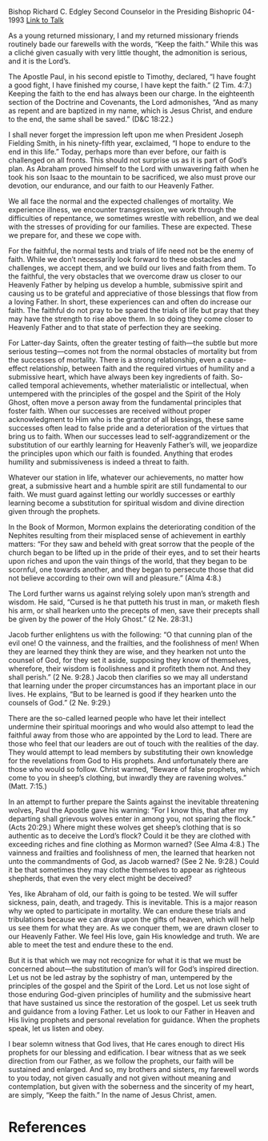 Bishop Richard C. Edgley
Second Counselor in the Presiding Bishopric
04-1993
[Link to Talk](https://www.churchofjesuschrist.org/study/general-conference/1993/04/keep-the-faith?lang=eng)

As a young returned missionary, I and my returned missionary friends routinely bade our farewells with the words, “Keep the faith.” While this was a cliché given casually with very little thought, the admonition is serious, and it is the Lord’s.

The Apostle Paul, in his second epistle to Timothy, declared, “I have fought a good fight, I have finished my course, I have kept the faith.” (2 Tim. 4:7.) Keeping the faith to the end has always been our charge. In the eighteenth section of the Doctrine and Covenants, the Lord admonishes, “And as many as repent and are baptized in my name, which is Jesus Christ, and endure to the end, the same shall be saved.” (D&C 18:22.)

I shall never forget the impression left upon me when President Joseph Fielding Smith, in his ninety-fifth year, exclaimed, “I hope to endure to the end in this life.” Today, perhaps more than ever before, our faith is challenged on all fronts. This should not surprise us as it is part of God’s plan. As Abraham proved himself to the Lord with unwavering faith when he took his son Isaac to the mountain to be sacrificed, we also must prove our devotion, our endurance, and our faith to our Heavenly Father.

We all face the normal and the expected challenges of mortality. We experience illness, we encounter transgression, we work through the difficulties of repentance, we sometimes wrestle with rebellion, and we deal with the stresses of providing for our families. These are expected. These we prepare for, and these we cope with.

For the faithful, the normal tests and trials of life need not be the enemy of faith. While we don’t necessarily look forward to these obstacles and challenges, we accept them, and we build our lives and faith from them. To the faithful, the very obstacles that we overcome draw us closer to our Heavenly Father by helping us develop a humble, submissive spirit and causing us to be grateful and appreciative of those blessings that flow from a loving Father. In short, these experiences can and often do increase our faith. The faithful do not pray to be spared the trials of life but pray that they may have the strength to rise above them. In so doing they come closer to Heavenly Father and to that state of perfection they are seeking.

For Latter-day Saints, often the greater testing of faith—the subtle but more serious testing—comes not from the normal obstacles of mortality but from the successes of mortality. There is a strong relationship, even a cause-effect relationship, between faith and the required virtues of humility and a submissive heart, which have always been key ingredients of faith. So-called temporal achievements, whether materialistic or intellectual, when untempered with the principles of the gospel and the Spirit of the Holy Ghost, often move a person away from the fundamental principles that foster faith. When our successes are received without proper acknowledgment to Him who is the grantor of all blessings, these same successes often lead to false pride and a deterioration of the virtues that bring us to faith. When our successes lead to self-aggrandizement or the substitution of our earthly learning for Heavenly Father’s will, we jeopardize the principles upon which our faith is founded. Anything that erodes humility and submissiveness is indeed a threat to faith.

Whatever our station in life, whatever our achievements, no matter how great, a submissive heart and a humble spirit are still fundamental to our faith. We must guard against letting our worldly successes or earthly learning become a substitution for spiritual wisdom and divine direction given through the prophets.

In the Book of Mormon, Mormon explains the deteriorating condition of the Nephites resulting from their misplaced sense of achievement in earthly matters: “For they saw and beheld with great sorrow that the people of the church began to be lifted up in the pride of their eyes, and to set their hearts upon riches and upon the vain things of the world, that they began to be scornful, one towards another, and they began to persecute those that did not believe according to their own will and pleasure.” (Alma 4:8.)

The Lord further warns us against relying solely upon man’s strength and wisdom. He said, “Cursed is he that putteth his trust in man, or maketh flesh his arm, or shall hearken unto the precepts of men, save their precepts shall be given by the power of the Holy Ghost.” (2 Ne. 28:31.)

Jacob further enlightens us with the following: “O that cunning plan of the evil one! O the vainness, and the frailties, and the foolishness of men! When they are learned they think they are wise, and they hearken not unto the counsel of God, for they set it aside, supposing they know of themselves, wherefore, their wisdom is foolishness and it profiteth them not. And they shall perish.” (2 Ne. 9:28.) Jacob then clarifies so we may all understand that learning under the proper circumstances has an important place in our lives. He explains, “But to be learned is good if they hearken unto the counsels of God.” (2 Ne. 9:29.)

There are the so-called learned people who have let their intellect undermine their spiritual moorings and who would also attempt to lead the faithful away from those who are appointed by the Lord to lead. There are those who feel that our leaders are out of touch with the realities of the day. They would attempt to lead members by substituting their own knowledge for the revelations from God to His prophets. And unfortunately there are those who would so follow. Christ warned, “Beware of false prophets, which come to you in sheep’s clothing, but inwardly they are ravening wolves.” (Matt. 7:15.)

In an attempt to further prepare the Saints against the inevitable threatening wolves, Paul the Apostle gave his warning: “For I know this, that after my departing shall grievous wolves enter in among you, not sparing the flock.” (Acts 20:29.) Where might these wolves get sheep’s clothing that is so authentic as to deceive the Lord’s flock? Could it be they are clothed with exceeding riches and fine clothing as Mormon warned? (See Alma 4:8.) The vainness and frailties and foolishness of men, the learned that hearken not unto the commandments of God, as Jacob warned? (See 2 Ne. 9:28.) Could it be that sometimes they may clothe themselves to appear as righteous shepherds, that even the very elect might be deceived?

Yes, like Abraham of old, our faith is going to be tested. We will suffer sickness, pain, death, and tragedy. This is inevitable. This is a major reason why we opted to participate in mortality. We can endure these trials and tribulations because we can draw upon the gifts of heaven, which will help us see them for what they are. As we conquer them, we are drawn closer to our Heavenly Father. We feel His love, gain His knowledge and truth. We are able to meet the test and endure these to the end.

But it is that which we may not recognize for what it is that we must be concerned about—the substitution of man’s will for God’s inspired direction. Let us not be led astray by the sophistry of man, untempered by the principles of the gospel and the Spirit of the Lord. Let us not lose sight of those enduring God-given principles of humility and the submissive heart that have sustained us since the restoration of the gospel. Let us seek truth and guidance from a loving Father. Let us look to our Father in Heaven and His living prophets and personal revelation for guidance. When the prophets speak, let us listen and obey.

I bear solemn witness that God lives, that He cares enough to direct His prophets for our blessing and edification. I bear witness that as we seek direction from our Father, as we follow the prophets, our faith will be sustained and enlarged. And so, my brothers and sisters, my farewell words to you today, not given casually and not given without meaning and contemplation, but given with the soberness and the sincerity of my heart, are simply, “Keep the faith.” In the name of Jesus Christ, amen.

# References
